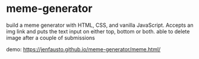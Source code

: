 # meme-generator
build a meme generator with HTML, CSS, and vanilla JavaScript. Accepts an img link and puts the text input on either top, bottom or both. able to delete image after a couple of submissions

demo: https://jenfausto.github.io/meme-generator/meme.html/
